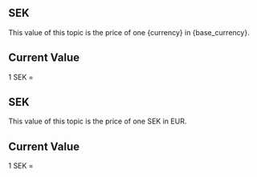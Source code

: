 ## SEK

This value of this topic is the price of one {currency} in {base_currency}.

## Current Value

1 SEK = <Topic topic="finance/stock-exchange/currency/SEK/EUR" decimals="3" unit="EUR"/>

## SEK

This value of this topic is the price of one SEK in EUR.

## Current Value

1 SEK = <Topic topic="finance/stock-exchange/currency/SEK/EUR" decimals="3" unit="EUR"/>

